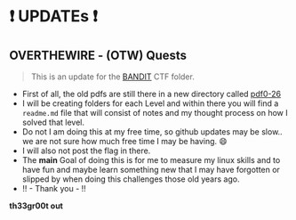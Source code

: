 # :exclamation: UPDATEs :exclamation: 

## OVERTHEWIRE - (OTW) Quests

> This is an update for the [BANDIT](./OTW/BANDIT/) CTF folder.

- First of all, the old pdfs are still there in a new directory called [pdf0-26](./BANDIT/pdf_0-26)
- I will be creating folders for each Level and within there you will find a `readme.md` file that will consist of notes and my thought process on how I solved that level.
- Do not I am doing this at my free time, so github updates may be slow.. we are not sure how much free time I may be having. :smile:
- I will also not post the flag in there.
- The **main** Goal of doing this is for me to measure my linux skills and to have fun and maybe learn something new that I may have forgotten or slipped by when doing this challenges those old years ago.
- !! - Thank you - !!

 **th33gr00t out** 
